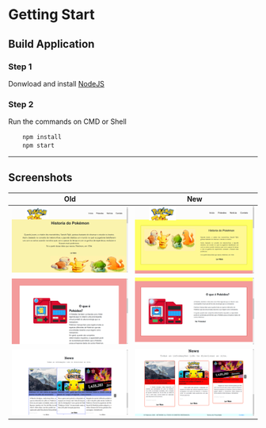 # Getting Start

## Build Application
### Step 1
Donwload and install [NodeJS](https://nodejs.org)

### Step 2
Run the commands on CMD or Shell
```cmd
    npm install
    npm start
```

---

## Screenshots

| Old | New |
|-----|-----|
| ![Screenshot from home page on the section about the pokemon history](https://raw.githubusercontent.com/JoaoGabrielOliveira/pokemon-client-react/02-improve-front-end/screenshots/ver_1/home/history.png "Foto da Homepage, na seção que fala sobre a historia de pokemon")     |   ![Screenshot from home page on the section about the pokemon history](https://raw.githubusercontent.com/JoaoGabrielOliveira/pokemon-client-react/02-improve-front-end/screenshots/ver_2/home/history.png "Foto da Homepage, na seção que fala sobre a historia de pokemon")    |
| ![Screenshot from home page on the section about pokedex](https://raw.githubusercontent.com/JoaoGabrielOliveira/pokemon-client-react/02-improve-front-end/screenshots/ver_1/home/pokedex.png "Foto da Homepage, na seção que fala sobre Pokédex")    | ![Screenshot from home page on the section about pokedex](https://raw.githubusercontent.com/JoaoGabrielOliveira/pokemon-client-react/02-improve-front-end/screenshots/ver_2/home/pokedex.png "Foto da Homepage, na seção que fala sobre Pokédex")|
| ![Screenshot from home page on the section about pokemon news](https://raw.githubusercontent.com/JoaoGabrielOliveira/pokemon-client-react/02-improve-front-end/screenshots/ver_1/home/news.png "Foto da Homepage, na seção que fala sobre notícias de pokemon")    | ![Screenshot from home page on the section about pokemon news](https://raw.githubusercontent.com/JoaoGabrielOliveira/pokemon-client-react/02-improve-front-end/screenshots/ver_2/home/news.png "Foto da Homepage, na seção que fala sobre notícias de pokemon")    |

